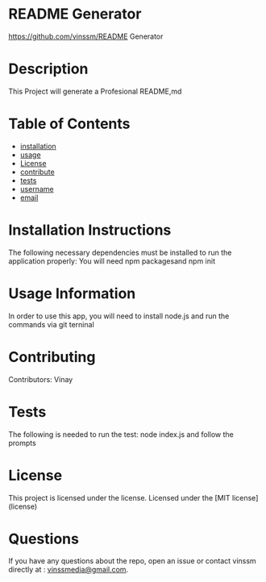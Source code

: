 # README Generator 
  https://github.com/vinssm/README Generator 

  # Description
  This Project will generate a Profesional README,md 

  # Table of Contents 
  * [installation](#installation)
  * [usage](#usage)
  * [License](#license)
  * [contribute](#contributors)
  * [tests](#tests)
  * [username](#username)
  * [email](#email)
  
  # Installation Instructions
  The following necessary dependencies must be installed to run the application properly: You will need npm packagesand npm init

  # Usage Information
  In order to use this app, you will need to install node.js and run the commands via git terninal 

  # Contributing
  ​Contributors: Vinay

  # Tests
  The following is needed to run the test: node index.js and follow the prompts 

  # License
  This project is licensed under the  license.
  Licensed under the [MIT license] (license)


  # Questions
  If you have any questions about the repo, open an issue or contact vinssm directly at : vinssmedia@gmail.com.
